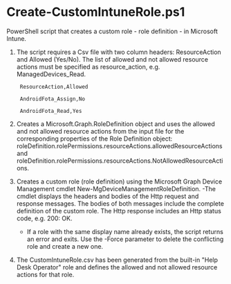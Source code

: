 # Create-CustomIntuneRole.ps1

PowerShell script that creates a custom role - role definition - in Microsoft Intune.

1. The script requires a Csv file with two column headers: ResourceAction and Allowed (Yes/No). The list of allowed and not allowed resource actions must be specified as resource_action, e.g. ManagedDevices_Read.

        ResourceAction,Allowed

        AndroidFota_Assign,No

        AndroidFota_Read,Yes

2. Creates a Microsoft.Graph.RoleDefinition object and uses the allowed and not allowed resource actions from the input file for the corresponding properties of the Role Definition object: roleDefinition.rolePermissions.resourceActions.allowedResourceActions and roleDefinition.rolePermissions.resourceActions.NotAllowedResourceActions.
3. Creates a custom role (role definition) using the Microsoft Graph Device Management cmdlet New-MgDeviceManagementRoleDefinition.
    -The cmdlet displays the headers and bodies of the Http request and response messages. The bodies of both messages include the complete definition of the custom role. The Http response includes an Http status code, e.g. 200: OK.
    - If a role with the same display name already exists, the script returns an error and exits. Use the -Force parameter to delete the conflicting role and create a new one.
4. The CustomIntuneRole.csv has been generated from the built-in "Help Desk Operator" role and defines the allowed and not allowed resource actions for that role.
